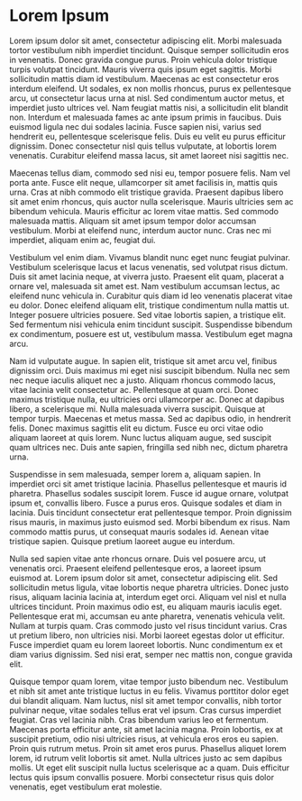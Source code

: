 # Lorem Ipsum

Lorem ipsum dolor sit amet, consectetur adipiscing elit. Morbi malesuada
tortor vestibulum nibh imperdiet tincidunt. Quisque semper sollicitudin
eros in venenatis. Donec gravida congue purus. Proin vehicula dolor
tristique turpis volutpat tincidunt. Mauris viverra quis ipsum eget
sagittis. Morbi sollicitudin mattis diam id vestibulum. Maecenas ac est
consectetur eros interdum eleifend. Ut sodales, ex non mollis rhoncus,
purus ex pellentesque arcu, ut consectetur lacus urna at nisl. Sed
condimentum auctor metus, et imperdiet justo ultrices vel. Nam feugiat
mattis nisi, a sollicitudin elit blandit non. Interdum et malesuada
fames ac ante ipsum primis in faucibus. Duis euismod ligula nec dui
sodales lacinia. Fusce sapien nisi, varius sed hendrerit eu,
pellentesque scelerisque felis. Duis eu velit eu purus efficitur
dignissim. Donec consectetur nisl quis tellus vulputate, at lobortis
lorem venenatis. Curabitur eleifend massa lacus, sit amet laoreet nisi
sagittis nec.

Maecenas tellus diam, commodo sed nisi eu, tempor posuere felis. Nam vel
porta ante. Fusce elit neque, ullamcorper sit amet facilisis in, mattis
quis urna. Cras at nibh commodo elit tristique gravida. Praesent dapibus
libero sit amet enim rhoncus, quis auctor nulla scelerisque. Mauris
ultricies sem ac bibendum vehicula. Mauris efficitur ac lorem vitae
mattis. Sed commodo malesuada mattis. Aliquam sit amet ipsum tempor
dolor accumsan vestibulum. Morbi at eleifend nunc, interdum auctor nunc.
Cras nec mi imperdiet, aliquam enim ac, feugiat dui.

Vestibulum vel enim diam. Vivamus blandit nunc eget nunc feugiat
pulvinar. Vestibulum scelerisque lacus et lacus venenatis, sed volutpat
risus dictum. Duis sit amet lacinia neque, at viverra justo. Praesent
elit quam, placerat a ornare vel, malesuada sit amet est. Nam vestibulum
accumsan lectus, ac eleifend nunc vehicula in. Curabitur quis diam id
leo venenatis placerat vitae eu dolor. Donec eleifend aliquam elit,
tristique condimentum nulla mattis ut. Integer posuere ultricies
posuere. Sed vitae lobortis sapien, a tristique elit. Sed fermentum nisi
vehicula enim tincidunt suscipit. Suspendisse bibendum ex condimentum,
posuere est ut, vestibulum massa. Vestibulum eget magna arcu.

Nam id vulputate augue. In sapien elit, tristique sit amet arcu vel,
finibus dignissim orci. Duis maximus mi eget nisi suscipit bibendum.
Nulla nec sem nec neque iaculis aliquet nec a justo. Aliquam rhoncus
commodo lacus, vitae lacinia velit consectetur ac. Pellentesque at quam
orci. Donec maximus tristique nulla, eu ultricies orci ullamcorper ac.
Donec at dapibus libero, a scelerisque mi. Nulla malesuada viverra
suscipit. Quisque at tempor turpis. Maecenas et metus massa. Sed ac
dapibus odio, in hendrerit felis. Donec maximus sagittis elit eu dictum.
Fusce eu orci vitae odio aliquam laoreet at quis lorem. Nunc luctus
aliquam augue, sed suscipit quam ultrices nec. Duis ante sapien,
fringilla sed nibh nec, dictum pharetra urna.

Suspendisse in sem malesuada, semper lorem a, aliquam sapien. In
imperdiet orci sit amet tristique lacinia. Phasellus pellentesque et
mauris id pharetra. Phasellus sodales suscipit lorem. Fusce id augue
ornare, volutpat ipsum et, convallis libero. Fusce a purus eros. Quisque
sodales et diam in lacinia. Duis tincidunt consectetur erat pellentesque
tempor. Proin dignissim risus mauris, in maximus justo euismod sed.
Morbi bibendum ex risus. Nam commodo mattis purus, ut consequat mauris
sodales id. Aenean vitae tristique sapien. Quisque pretium laoreet augue
eu interdum.

Nulla sed sapien vitae ante rhoncus ornare. Duis vel posuere arcu, ut
venenatis orci. Praesent eleifend pellentesque eros, a laoreet ipsum
euismod at. Lorem ipsum dolor sit amet, consectetur adipiscing elit. Sed
sollicitudin metus ligula, vitae lobortis neque pharetra ultricies.
Donec justo risus, aliquam lacinia lacinia at, interdum eget orci.
Aliquam vel nisl et nulla ultrices tincidunt. Proin maximus odio est, eu
aliquam mauris iaculis eget. Pellentesque erat mi, accumsan eu ante
pharetra, venenatis vehicula velit. Nullam at turpis quam. Cras commodo
justo vel risus tincidunt varius. Cras ut pretium libero, non ultricies
nisi. Morbi laoreet egestas dolor ut efficitur. Fusce imperdiet quam eu
lorem laoreet lobortis. Nunc condimentum ex et diam varius dignissim.
Sed nisi erat, semper nec mattis non, congue gravida elit.

Quisque tempor quam lorem, vitae tempor justo bibendum nec. Vestibulum
et nibh sit amet ante tristique luctus in eu felis. Vivamus porttitor
dolor eget dui blandit aliquam. Nam luctus, nisl sit amet tempor
convallis, nibh tortor pulvinar neque, vitae sodales tellus erat vel
ipsum. Cras cursus imperdiet feugiat. Cras vel lacinia nibh. Cras
bibendum varius leo et fermentum. Maecenas porta efficitur ante, sit
amet lacinia magna. Proin lobortis, ex at suscipit pretium, odio nisi
ultricies risus, at vehicula eros eros eu sapien. Proin quis rutrum
metus. Proin sit amet eros purus. Phasellus aliquet lorem lorem, id
rutrum velit lobortis sit amet. Nulla ultrices justo ac sem dapibus
mollis. Ut eget elit suscipit nulla luctus scelerisque ac a quam. Duis
efficitur lectus quis ipsum convallis posuere. Morbi consectetur risus
quis dolor venenatis, eget vestibulum erat molestie.
